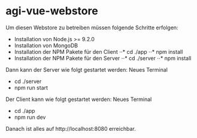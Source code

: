 # agi-vue-webstore
Um diesen Webstore zu betreiben müssen folgende Schritte erfolgen:
* Installation von Node.js >= 9.2.0
* Installation von MongoDB
* Installation der NPM Pakete für den Client
⋅⋅* cd ./app
⋅⋅* npm install
* Installation der NPM Pakete für den Server
⋅⋅* cd ./server
⋅⋅* npm install

Dann kann der Server wie folgt gestartet werden:
Neues Terminal
* cd ./server
* npm run start

Der Client kann wie folgt gestartet werden:
Neues Terminal
* cd ./app
* npm run dev

Danach ist alles auf http://localhost:8080 erreichbar.